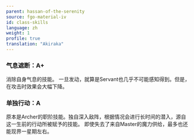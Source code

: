 ```yaml
---
parent: hassan-of-the-serenity
source: fgo-material-iv
id: class-skills
language: zh
weight: 1
profile: true
translation: "Akiraka"
---
```


### 气息遮断：A+

消除自身气息的技能。
一旦发动，就算是Servant也几乎不可能感知得到。但是，在攻击时效果会大幅下降。

### 单独行动：A

原本是Archer的职阶技能。独自深入敌阵，根据情况会进行长时间的潜入，源自这一生前的行动所被赋予的技能。
即使失去了来自Master的魔力供给，最多也还能现界一星期左右。
